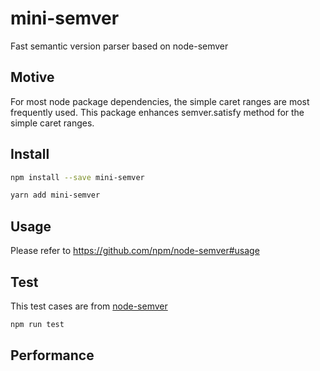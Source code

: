 # mini-semver

Fast semantic version parser based on node-semver

## Motive

For most node package dependencies, the simple caret ranges are most frequently used. This package enhances semver.satisfy method for the simple caret ranges.

## Install

```bash
npm install --save mini-semver
````

```bash
yarn add mini-semver
````

## Usage

Please refer to https://github.com/npm/node-semver#usage

## Test

This test cases are from [node-semver](https://github.com/npm/node-semver)

```bash
npm run test
```

## Performance

